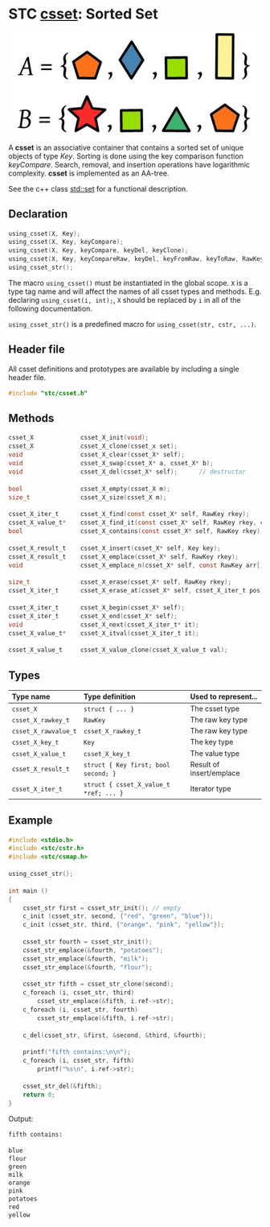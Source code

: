 # STC [csset](../stc/csmap.h): Sorted Set
![Set](pics/sset.jpg)

A **csset** is an associative container that contains a sorted set of unique objects of type *Key*. Sorting is done using the key comparison function *keyCompare*. Search, removal, and insertion operations have logarithmic complexity. **csset** is implemented as an AA-tree.

See the c++ class [std::set](https://en.cppreference.com/w/cpp/container/set) for a functional description.

## Declaration

```c
using_csset(X, Key);
using_csset(X, Key, keyCompare);
using_csset(X, Key, keyCompare, keyDel, keyClone);
using_csset(X, Key, keyCompareRaw, keyDel, keyFromRaw, keyToRaw, RawKey);
using_csset_str();
```
The macro `using_csset()` must be instantiated in the global scope. `X` is a type tag name and
will affect the names of all csset types and methods. E.g. declaring `using_csset(i, int);`, `X` should
be replaced by `i` in all of the following documentation.

`using_csset_str()` is a predefined macro for `using_csset(str, cstr, ...)`.

## Header file

All csset definitions and prototypes are available by including a single header file.

```c
#include "stc/csset.h"
```
## Methods

```c
csset_X             csset_X_init(void);
csset_X             csset_X_clone(csset_x set);
void                csset_X_clear(csset_X* self);
void                csset_X_swap(csset_X* a, csset_X* b);
void                csset_X_del(csset_X* self);      // destructor

bool                csset_X_empty(csset_X m);
size_t              csset_X_size(csset_X m);

csset_X_iter_t      csset_X_find(const csset_X* self, RawKey rkey);
csset_X_value_t*    csset_X_find_it(const csset_X* self, RawKey rkey, csset_X_iter_t* out);
bool                csset_X_contains(const csset_X* self, RawKey rkey);

csset_X_result_t    csset_X_insert(csset_X* self, Key key);
csset_X_result_t    csset_X_emplace(csset_X* self, RawKey rkey);
void                csset_X_emplace_n(csset_X* self, const RawKey arr[], size_t size);

size_t              csset_X_erase(csset_X* self, RawKey rkey);
csset_X_iter_t      csset_X_erase_at(csset_X* self, csset_X_iter_t pos);

csset_X_iter_t      csset_X_begin(csset_X* self);
csset_X_iter_t      csset_X_end(csset_X* self);
void                csset_X_next(csset_X_iter_t* it);
csset_X_value_t*    csset_X_itval(csset_X_iter_t it);

csset_X_value_t     csset_X_value_clone(csset_X_value_t val);
```

## Types

| Type name            | Type definition                        | Used to represent...     |
|:---------------------|:---------------------------------------|:-------------------------|
| `csset_X`            | `struct { ... }`                       | The csset type           |
| `csset_X_rawkey_t`   | `RawKey`                               | The raw key type         |
| `csset_X_rawvalue_t` | `csset_X_rawkey_t`                     | The raw key type         |
| `csset_X_key_t`      | `Key`                                  | The key type             |
| `csset_X_value_t`    | `csset_X_key_t`                        | The value type           |
| `csset_X_result_t`   | `struct { Key first; bool second; }`   | Result of insert/emplace |
| `csset_X_iter_t`     | `struct { csset_X_value_t *ref; ... }` | Iterator type            |

## Example
```c
#include <stdio.h>
#include <stc/cstr.h>
#include <stc/csmap.h>

using_csset_str();

int main ()
{
    csset_str first = csset_str_init(); // empty
    c_init (csset_str, second, {"red", "green", "blue"});
    c_init (csset_str, third, {"orange", "pink", "yellow"});

    csset_str fourth = csset_str_init();
    csset_str_emplace(&fourth, "potatoes");
    csset_str_emplace(&fourth, "milk");
    csset_str_emplace(&fourth, "flour");

    csset_str fifth = csset_str_clone(second);
    c_foreach (i, csset_str, third)
        csset_str_emplace(&fifth, i.ref->str);
    c_foreach (i, csset_str, fourth)
        csset_str_emplace(&fifth, i.ref->str);

    c_del(csset_str, &first, &second, &third, &fourth);

    printf("fifth contains:\n\n");
    c_foreach (i, csset_str, fifth) 
        printf("%s\n", i.ref->str);

    csset_str_del(&fifth);
    return 0;
}
```
Output:
```
fifth contains:

blue
flour
green
milk
orange
pink
potatoes
red
yellow
```
